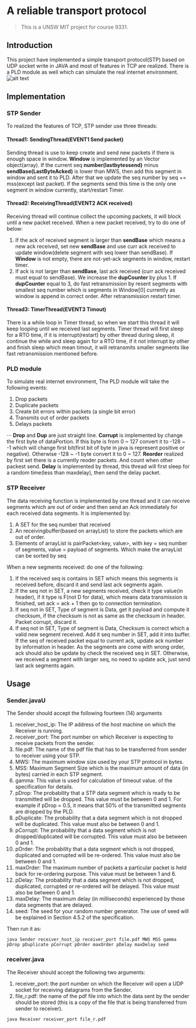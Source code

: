# A reliable transport protocol
> This is a UNSW MIT project for course 9331.

## Introduction
This project have implemented a simple transport protocol(STP) based on UDP socket write in JAVA and most of features in TCP are realized. There is a PLD module as well which can simulate the real internet environment.
![alt text][stucture]

[stucture]: https://github.com/r0bertLiu/reliable-transport-protocol/blob/master/img/structure.png "overall stucture"

## Implementation
### STP Sender
To realized the features of TCP, STP sender use three threads:
#### Thread1: SendingThread(EVENT1 Send packet)
Sending thread is use to keep create and send new packets if there is enough space in	window. __Window__ is implemented by an Vector object(array). If the current seq 	__number(lastbytessend)__ minus __sendBase(LastByteAcked)__ is lower than MWS, then add this segment in window and sent it to PLD. After that we update the seq number by seq += mss(except last packet). If the segments send this time is the only one segment in window 	currently, start/restart Timer.

#### Thread2: ReceivingThread(EVENT2 ACK received)
Receiving thread will continue collect the upcoming packets, it will block until a new 	packet received. When a new packet received, try to do one of below:
1. If the ack of received segment is larger than __sendBase__ which means a new ack received, set new __sendBase__ and use curr ack received to update window(delete segment with seq lower than sendBase). If __Window__ is not empty, there are not-yet-ack segments in window, restart timer.		
3. If ack is not larger than __sendBase__, last ack received (curr ack received must equal to sendBase). We increase the __dupCounter__ by plus 1. If __dupCounter__ equal to 3, do fast retransmission by resent segments with smallest seq number which is segments in Window[0] currently as window is append in correct order. After retransmission restart 	timer.

#### Thread3: TimerThread(EVENT3 Timout)
There is a while loop in Timer thread, so when we start this thread it will keep looping 	until we received last segments. Timer thread will first sleep for a RTO time, if it is 	interrupt(restart) 	by other thread during sleep, it continue the while and sleep again for a RTO time, if it not interrupt by other and finish sleep which mean timout, it will retransmits 	smaller segments like fast retransmission mentioned before.

### PLD module
To simulate real internet environment, The PLD module will take the following events:
1. Drop packets   
2. Duplicate packets 
3. Create bit errors within packets (a single bit error) 
4. Transmits out of order packets 
5. Delays packets 

⋅⋅⋅ __Drop__ and __Dup__ are just straight line. __Corrupt__ is implemented by change the first byte of dataPortion. If this byte is from 0 ~ 127 convert it to -128 ~ -1 which will change first bit(first bit of byte in java is 	represent positive or negative). Otherwise -128 ~ -1 byte convert it to 0 ~ 127. __Reorder__ realized by first set there is a currently reoder packets. And count when other packest send. __Delay__ is implemented by thread, this thread will first sleep for a random time(less than maxdelay), then send the delay packet.

### STP Receiver
The data receiving function is implemented by one thread and it can receive segments 	which are out of order and then send an Ack immediately for each received data segments. 	It is implemented by:
1. A SET for the seq number that received
2. An receivingbuffer(based on arrayList) to store the packets which are out of order. 
3. Elements of arrayList is pairPacket<key, value>, with key = seq number of segments, value 	= payload of segments. Which make the arrayList can be sorted by seq
	
When a new segments received: do one of the following:
1. If the received seq is contains in SET which means this segments is received before, discard it and send last ack segments again.
2. If the seq not in SET, a new segments received, check it type value(in header), if it type is F(not D for data), which means data transmission is finished, set ack = ack + 1 then go to connection termination.
3. If seq not in SET, Type of segment is Data, get it payload and compute it checksum, if the 	checksum is not as same as the checksum in header. Packet corrupt, discard it.
4. If seq not in SET, Type of segment is Data, Checksum is correct which a valid new segment received. Add it seq number in SET, add it into buffer. If the seq of received packet equal to 	current ack, update ack number by information in header. As the segments are come with 	wrong order, ack should also be update by check the received seq in SET. Otherwise, we 	received a segment with larger seq, no need to update ack, just send last ack segments again.



## Usage
### Sender.javaU
The Sender should accept the following fourteen (14) arguments   
1. receiver_host_ip: The IP address of the host machine on which the Receiver is running.  
2. receiver_port: The port number on which Receiver is expecting to receive packets from the sender.  
3. file.pdf: The name of the pdf file that has to be transferred from sender to receiver using your STP.  
4. MWS: The maximum window size used by your STP protocol in bytes.
5. MSS: Maximum Segment Size which is the maximum amount of data (in bytes) carried in each STP segment.
6. gamma: This value is used for calculation of timeout value. of the specification for details. 
7. pDrop: The probability that a STP data segment which is ready to be transmitted will be dropped. This value must be between 0 and 1. For example if pDrop = 0.5, it means that 50% of the transmitted segments are dropped by the PLD. 
8. pDuplicate: The probability that a data segment which is not dropped will be duplicated. This value must also be between 0 and 1. 
9. pCorrupt: The probability that a data segment which is not dropped/duplicated will be corrupted. This value must also be between 0 and 1. 
10. pOrder: The probability that a data segment which is not dropped, duplicated and corrupted will be re-ordered. This value must also be between 0 and 1. 
11. maxOrder: The maximum number of packets a particular packet is held back for re-ordering purpose. This value must be between 1 and 6. 
12. pDelay: The probability that a data segment which is not dropped, duplicated, corrupted or re-ordered will be delayed. This value must also be between 0 and 1. 
13. maxDelay: The maximum delay (in milliseconds) experienced by those data segments that are delayed.  
14. seed: The seed for your random number generator. The use of seed will be explained in Section 4.5.2 of the specification.  

Then run it as:
```
java Sender receiver_host_ip receiver_port file.pdf MWS MSS gamma pDrop pDuplicate pCorrupt pOrder maxOrder pDelay maxDelay seed
```

### receiver.java
The Receiver should accept the following two arguments:  
1. receiver_port: the port number on which the Receiver will open a UDP socket for receiving datagrams from the Sender.  
2. file_r.pdf: the name of the pdf file into which the data sent by the sender should be stored (this is a copy of the file that is being transferred from sender to receiver). 
```
java Receiver receiver_port file_r.pdf  
```

